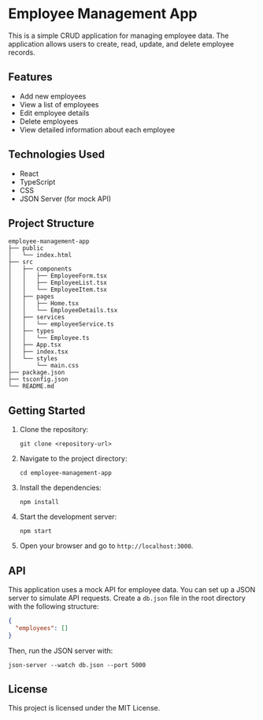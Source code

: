 # Employee Management App

This is a simple CRUD application for managing employee data. The application allows users to create, read, update, and delete employee records.

## Features

- Add new employees
- View a list of employees
- Edit employee details
- Delete employees
- View detailed information about each employee

## Technologies Used

- React
- TypeScript
- CSS
- JSON Server (for mock API)

## Project Structure

```
employee-management-app
├── public
│   └── index.html
├── src
│   ├── components
│   │   ├── EmployeeForm.tsx
│   │   ├── EmployeeList.tsx
│   │   └── EmployeeItem.tsx
│   ├── pages
│   │   ├── Home.tsx
│   │   └── EmployeeDetails.tsx
│   ├── services
│   │   └── employeeService.ts
│   ├── types
│   │   └── Employee.ts
│   ├── App.tsx
│   ├── index.tsx
│   └── styles
│       └── main.css
├── package.json
├── tsconfig.json
└── README.md
```

## Getting Started

1. Clone the repository:
   ```
   git clone <repository-url>
   ```

2. Navigate to the project directory:
   ```
   cd employee-management-app
   ```

3. Install the dependencies:
   ```
   npm install
   ```

4. Start the development server:
   ```
   npm start
   ```

5. Open your browser and go to `http://localhost:3000`.

## API

This application uses a mock API for employee data. You can set up a JSON server to simulate API requests. Create a `db.json` file in the root directory with the following structure:

```json
{
  "employees": []
}
```

Then, run the JSON server with:
```
json-server --watch db.json --port 5000
```

## License

This project is licensed under the MIT License.